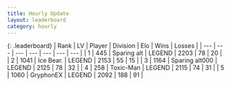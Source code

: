 ```yaml
---
title: Hourly Update
layout: leaderboard
category: hourly
---
```


{: .leaderboard}
| Rank | LV | Player | Division | Elo | Wins | Losses |
| --- | --- | --- | --- | --- | --- | --- |
| <span data-change="0">1</span> | 445 | <span title="ID: 382502">Sparing alt</span> | LEGEND | <span data-change="0">2203</span> | <span data-change="0">78</span> | <span data-change="0">20</span> |
| <span data-change="0">2</span> | 1041 | <span title="ID: 417840">Ice Bear.</span> | LEGEND | <span data-change="0">2153</span> | <span data-change="0">55</span> | <span data-change="0">15</span> |
| <span data-change="0">3</span> | 1164 | <span title="ID: 203132">Sparing alt000</span> | LEGEND | <span data-change="0">2125</span> | <span data-change="0">78</span> | <span data-change="0">32</span> |
| <span data-change="0">4</span> | 258 | <span title="ID: 521263">Toxic-Man</span> | LEGEND | <span data-change="0">2115</span> | <span data-change="0">74</span> | <span data-change="0">31</span> |
| <span data-change="0">5</span> | 1060 | <span title="ID: 315148">GryphonEX</span> | LEGEND | <span data-change="0">2092</span> | <span data-change="0">188</span> | <span data-change="0">91</span> |